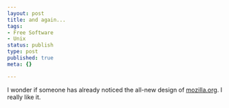 ```yaml
---
layout: post
title: and again...
tags:
- Free Software
- Unix
status: publish
type: post
published: true
meta: {}

---
```

I wonder if someone has already noticed the all-new design of <a href="http://www.mozilla.org/">mozilla.org</a>. I really like it.
